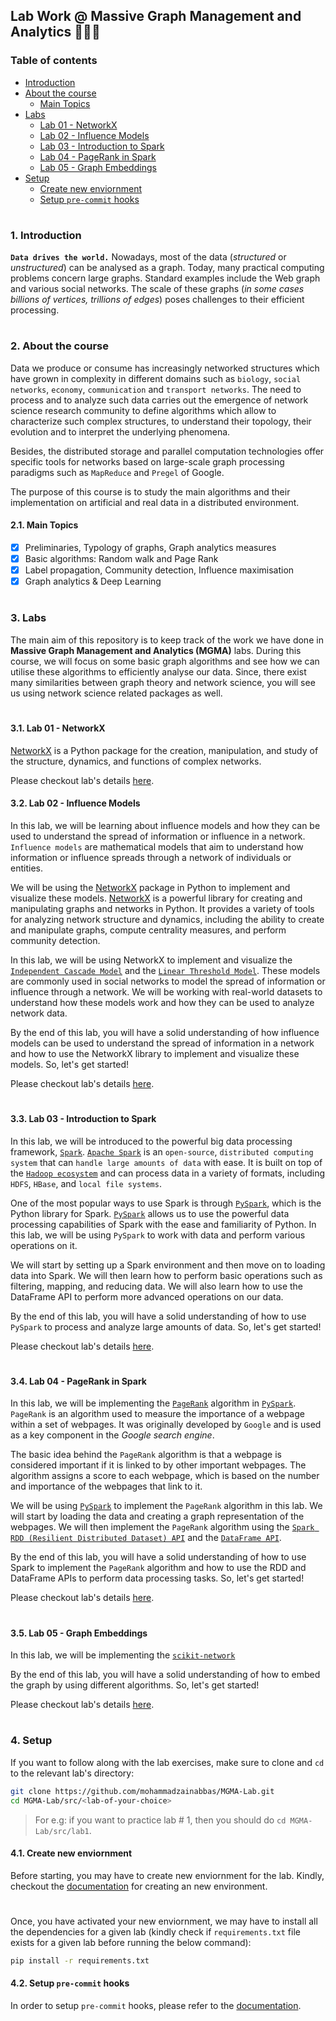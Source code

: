 ## Lab Work @ Massive Graph Management and Analytics 👨🏻‍💻

### Table of contents

- [Introduction](#introduction)
- [About the course](#about-course)
  * [Main Topics](#main-topics)
- [Labs](#labs)
  * [Lab 01 - NetworkX](#lab-1)
  * [Lab 02 - Influence Models](#lab-2)
  * [Lab 03 - Introduction to Spark](#lab-3)
  * [Lab 04 - PageRank in Spark](#lab-4)
  * [Lab 05 - Graph Embeddings](#lab-5)
- [Setup](#setup)
  * [Create new enviornment](#create-new-env)
  * [Setup `pre-commit` hooks](#setup-pre-commit)


#

<a id="introduction" />

### 1. Introduction

__`Data drives the world.`__ Nowadays, most of the data (_structured_ or _unstructured_) can be analysed as a graph. Today, many practical computing problems concern large graphs. Standard examples include the Web graph and various social networks. The scale of these graphs (_in some cases billions of vertices, trillions of edges_) poses challenges to their efficient processing.

#

<a id="about-course" />

### 2. About the course

Data we produce or consume has increasingly networked structures which have grown in complexity in different domains such as `biology`, `social networks`, `economy`, `communication` and `transport networks`. The need to process and to analyze such data carries out the emergence of network science research community to define algorithms which allow to characterize such complex structures, to understand their topology, their evolution and to interpret the underlying phenomena. 

Besides, the distributed storage and parallel computation technologies offer specific tools for networks based on large-scale graph processing paradigms such as `MapReduce` and `Pregel` of Google.

The purpose of this course is to study the main algorithms and their implementation on artificial and real data in a distributed environment.

<a id="main-topics" />

#### 2.1. Main Topics

- [x] Preliminaries, Typology of graphs, Graph analytics measures
- [x] Basic algorithms: Random walk and Page Rank
- [x] Label propagation, Community detection, Influence maximisation
- [x] Graph analytics & Deep Learning

#

<a id="labs" />

### 3. Labs

The main aim of this repository is to keep track of the work we have done in __Massive Graph Management and Analytics (MGMA)__ labs. During this course, we will focus on some basic graph algorithms and see how we can utilise these algorithms to efficiently analyse our data. Since, there exist many similarities between graph theory and network science, you will see us using network science related packages as well.

#

<a id="lab-1" />

#### 3.1. Lab 01 - NetworkX

[NetworkX](https://networkx.org/) is a Python package for the creation, manipulation, and study of the structure, dynamics, and functions of complex networks.

Please checkout lab's details [here](https://github.com/mohammadzainabbas/MGMA-Lab/tree/main/src/lab1).

<a id="lab-2" />

#### 3.2. Lab 02 - Influence Models

In this lab, we will be learning about influence models and how they can be used to understand the spread of information or influence in a network. `Influence models` are mathematical models that aim to understand how information or influence spreads through a network of individuals or entities.

We will be using the [NetworkX](https://networkx.org/) package in Python to implement and visualize these models. [NetworkX](https://networkx.org/) is a powerful library for creating and manipulating graphs and networks in Python. It provides a variety of tools for analyzing network structure and dynamics, including the ability to create and manipulate graphs, compute centrality measures, and perform community detection.

In this lab, we will be using NetworkX to implement and visualize the [`Independent Cascade Model`](https://www.google.com/search?q=Independent+Cascade+Model) and the [`Linear Threshold Model`](https://www.google.com/search?q=Linear+Threshold+Model). These models are commonly used in social networks to model the spread of information or influence through a network. We will be working with real-world datasets to understand how these models work and how they can be used to analyze network data.

By the end of this lab, you will have a solid understanding of how influence models can be used to understand the spread of information in a network and how to use the NetworkX library to implement and visualize these models. So, let's get started!

Please checkout lab's details [here](https://github.com/mohammadzainabbas/MGMA-Lab/tree/main/src/lab2).
#

<a id="lab-3" />

#### 3.3. Lab 03 - Introduction to Spark

In this lab, we will be introduced to the powerful big data processing framework, [`Spark`](https://spark.apache.org/). [`Apache Spark`](https://spark.apache.org/) is an `open-source`, `distributed computing system` that can `handle large amounts of data` with ease. It is built on top of the [`Hadoop ecosystem`](https://www.edureka.co/blog/hadoop-ecosystem) and can process data in a variety of formats, including `HDFS`, `HBase`, and `local file systems`.

One of the most popular ways to use Spark is through [`PySpark`](https://spark.apache.org/docs/latest/api/python/), which is the Python library for Spark. [`PySpark`](https://spark.apache.org/docs/latest/api/python/) allows us to use the powerful data processing capabilities of Spark with the ease and familiarity of Python. In this lab, we will be using `PySpark` to work with data and perform various operations on it.

We will start by setting up a Spark environment and then move on to loading data into Spark. We will then learn how to perform basic operations such as filtering, mapping, and reducing data. We will also learn how to use the DataFrame API to perform more advanced operations on our data.

By the end of this lab, you will have a solid understanding of how to use `PySpark` to process and analyze large amounts of data. So, let's get started!

Please checkout lab's details [here](https://github.com/mohammadzainabbas/MGMA-Lab/tree/main/src/lab3).

#

<a id="lab-4" />

#### 3.4. Lab 04 - PageRank in Spark

In this lab, we will be implementing the [`PageRank`](https://en.wikipedia.org/wiki/PageRank) algorithm in [`PySpark`](https://spark.apache.org/docs/latest/api/python/). `PageRank` is an algorithm used to measure the importance of a webpage within a set of webpages. It was originally developed by `Google` and is used as a key component in the _Google search engine_.

The basic idea behind the `PageRank` algorithm is that a webpage is considered important if it is linked to by other important webpages. The algorithm assigns a score to each webpage, which is based on the number and importance of the webpages that link to it.

We will be using [`PySpark`](https://spark.apache.org/docs/latest/api/python/) to implement the `PageRank` algorithm in this lab. We will start by loading the data and creating a graph representation of the webpages. We will then implement the `PageRank` algorithm using the [`Spark RDD (Resilient Distributed Dataset) API`](https://spark.apache.org/docs/latest/rdd-programming-guide.html#resilient-distributed-datasets-rdds) and the [`DataFrame API`](https://spark.apache.org/docs/latest/sql-programming-guide.html).

By the end of this lab, you will have a solid understanding of how to use Spark to implement the `PageRank` algorithm and how to use the RDD and DataFrame APIs to perform data processing tasks. So, let's get started!

Please checkout lab's details [here](https://github.com/mohammadzainabbas/MGMA-Lab/tree/main/src/lab4).

#

<a id="lab-5" />

#### 3.5. Lab 05 - Graph Embeddings

In this lab, we will be implementing the [`scikit-network`](https://scikit-network.readthedocs.io/en/latest/index.html) 

By the end of this lab, you will have a solid understanding of how to embed the graph by using different algorithms. So, let's get started!

Please checkout lab's details [here](https://github.com/mohammadzainabbas/MGMA-Lab/tree/main/src/lab5).

#

<a id="setup" />

### 4. Setup

If you want to follow along with the lab exercises, make sure to clone and `cd` to the relevant lab's directory:

```bash
git clone https://github.com/mohammadzainabbas/MGMA-Lab.git
cd MGMA-Lab/src/<lab-of-your-choice>
```

> For e.g: if you want to practice lab # 1, then you should do `cd MGMA-Lab/src/lab1`.

<a id="create-new-env" />

#### 4.1. Create new enviornment

Before starting, you may have to create new enviornment for the lab. Kindly, checkout the [documentation](https://github.com/mohammadzainabbas/MGMA-Lab/blob/main/docs/SETUP_ENV.md) for creating an new environment.

#

Once, you have activated your new enviornment, we may have to install all the dependencies for a given lab (kindly check if `requirements.txt` file exists for a given lab before running the below command):

```bash
pip install -r requirements.txt
```

<a id="setup-pre-commit" />

#### 4.2. Setup `pre-commit` hooks

In order to setup `pre-commit` hooks, please refer to the [documentation](https://github.com/mohammadzainabbas/MGMA-Lab/blob/main/docs/SETUP_PRE-COMMIT_HOOKS.md).

#

